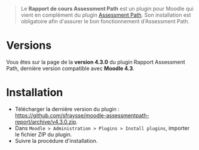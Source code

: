 > Le **Rapport de cours Assessment Path** est un plugin pour Moodle qui vient en complément du plugin [Assessment Path](https://github.com/sfraysse/moodle-assessmentpath). Son installation est obligatoire afin d'assurer le bon fonctionnement d'Assessment Path.


# Versions

Vous êtes sur la page de la **version 4.3.0** du plugin Rapport Assessment Path, dernière version compatible avec **Moodle 4.3**.


# Installation

- Télécharger la dernière version du plugin : https://github.com/sfraysse/moodle-assessmentpath-report/archive/v4.3.0.zip.
- Dans `Moodle > Administration > Plugins > Install plugins`, importer le fichier ZIP du plugin.
- Suivre la procédure d'installation.



